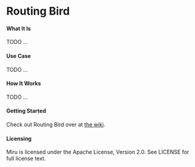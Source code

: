Routing Bird
=========

#### What It Is
TODO ...

#### Use Case
TODO ...

#### How It Works
TODO ...

#### Getting Started
Check out Routing Bird over at [the wiki](https://github.com/jivesoftware/routing-bird/wiki).

#### Licensing
Miru is licensed under the Apache License, Version 2.0. See LICENSE for full license text.
